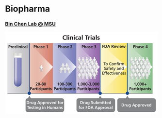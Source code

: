 # Biopharma

### [Bin Chen Lab @ MSU](http://binchenlab.org/)

![](https://github.com/rli012/Biopharma/blob/master/Clinical-Trial-600.jpg)
